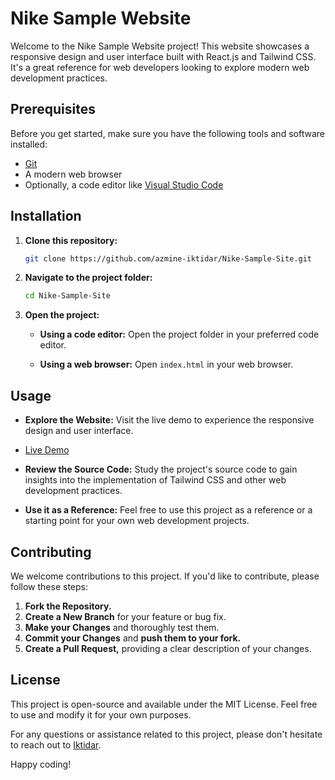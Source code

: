 # Nike Sample Website

Welcome to the Nike Sample Website project! This website showcases a responsive design and user interface built with React.js and Tailwind CSS. It's a great reference for web developers looking to explore modern web development practices.

## Prerequisites

Before you get started, make sure you have the following tools and software installed:

- [Git](https://git-scm.com/)
- A modern web browser
- Optionally, a code editor like [Visual Studio Code](https://code.visualstudio.com/)

## Installation

1. **Clone this repository:**

    ```bash
    git clone https://github.com/azmine-iktidar/Nike-Sample-Site.git
    ```

2. **Navigate to the project folder:**

    ```bash
    cd Nike-Sample-Site
    ```

3. **Open the project:**

    - **Using a code editor:** Open the project folder in your preferred code editor.

    - **Using a web browser:** Open `index.html` in your web browser.

## Usage

- **Explore the Website:** Visit the live demo to experience the responsive design and user interface.
- [Live Demo](https://65364f6effd20e7cb7ea2909--dazzling-peony-382c75.netlify.app/)


- **Review the Source Code:** Study the project's source code to gain insights into the implementation of Tailwind CSS and other web development practices.

- **Use it as a Reference:** Feel free to use this project as a reference or a starting point for your own web development projects.

## Contributing

We welcome contributions to this project. If you'd like to contribute, please follow these steps:

1. **Fork the Repository.**
2. **Create a New Branch** for your feature or bug fix.
3. **Make your Changes** and thoroughly test them.
4. **Commit your Changes** and **push them to your fork.**
5. **Create a Pull Request,** providing a clear description of your changes.

## License

This project is open-source and available under the MIT License. Feel free to use and modify it for your own purposes.

For any questions or assistance related to this project, please don't hesitate to reach out to [Iktidar](https://wa.me/qr/ILZPHY5XD5LYM1).

Happy coding!
